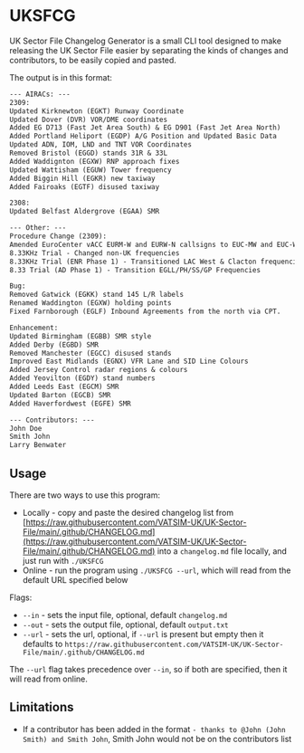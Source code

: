# UKSFCG
UK Sector File Changelog Generator is a small CLI tool designed to make releasing the UK Sector File easier by separating the kinds of changes and contributors, to be easily copied and pasted.

The output is in this format:

```txt
--- AIRACs: ---
2309:
Updated Kirknewton (EGKT) Runway Coordinate
Updated Dover (DVR) VOR/DME coordinates
Added EG D713 (Fast Jet Area South) & EG D901 (Fast Jet Area North)
Added Portland Heliport (EGDP) A/G Position and Updated Basic Data
Updated ADN, IOM, LND and TNT VOR Coordinates
Removed Bristol (EGGD) stands 31R & 33L
Added Waddignton (EGXW) RNP approach fixes
Updated Wattisham (EGUW) Tower frequency
Added Biggin Hill (EGKR) new taxiway
Added Fairoaks (EGTF) disused taxiway

2308:
Updated Belfast Aldergrove (EGAA) SMR

--- Other: ---
Procedure Change (2309):
Amended EuroCenter vACC EURM-W and EURW-N callsigns to EUC-MW and EUC-WN, respectively
8.33KHz Trial - Changed non-UK frequencies
8.33KHz Trial (ENR Phase 1) - Transitioned LAC West & Clacton frequencies
8.33 Trial (AD Phase 1) - Transition EGLL/PH/SS/GP Frequencies

Bug:
Removed Gatwick (EGKK) stand 145 L/R labels
Renamed Waddington (EGXW) holding points
Fixed Farnborough (EGLF) Inbound Agreements from the north via CPT.

Enhancement:
Updated Birmingham (EGBB) SMR style
Added Derby (EGBD) SMR
Removed Manchester (EGCC) disused stands
Improved East Midlands (EGNX) VFR Lane and SID Line Colours
Added Jersey Control radar regions & colours
Added Yeovilton (EGDY) stand numbers
Added Leeds East (EGCM) SMR
Updated Barton (EGCB) SMR
Added Haverfordwest (EGFE) SMR

--- Contributors: ---
John Doe
Smith John
Larry Benwater
```

## Usage
There are two ways to use this program:
- Locally - copy and paste the desired changelog list from [https://raw.githubusercontent.com/VATSIM-UK/UK-Sector-File/main/.github/CHANGELOG.md](https://raw.githubusercontent.com/VATSIM-UK/UK-Sector-File/main/.github/CHANGELOG.md) into a `changelog.md` file locally, and just run with `./UKSFCG`
- Online - run the program using `./UKSFCG --url`, which will read from the default URL specified below

Flags:
- `--in` - sets the input file, optional, default `changelog.md`
- `--out` - sets the output file, optional, default `output.txt`
- `--url` - sets the url, optional, if `--url` is present but empty then it defaults to `https://raw.githubusercontent.com/VATSIM-UK/UK-Sector-File/main/.github/CHANGELOG.md` 

The `--url` flag takes precedence over `--in`, so if both are specified, then it will read from online.

## Limitations
- If a contributor has been added in the format `- thanks to @John (John Smith) and Smith John`, Smith John would not be on the contributors list
